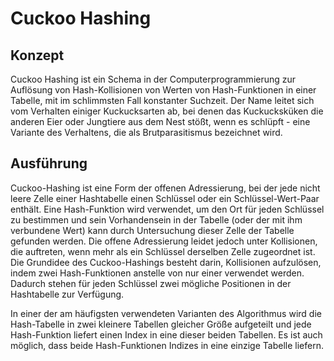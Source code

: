 # Cuckoo Hashing

## Konzept

Cuckoo Hashing ist ein Schema in der Computerprogrammierung zur Auflösung von Hash-Kollisionen von Werten von Hash-Funktionen in einer Tabelle, mit im schlimmsten Fall konstanter Suchzeit. Der Name leitet sich vom Verhalten einiger Kuckucksarten ab, bei denen das Kuckucksküken die anderen Eier oder Jungtiere aus dem Nest stößt, wenn es schlüpft - eine Variante des Verhaltens, die als Brutparasitismus bezeichnet wird.

## Ausführung

Cuckoo-Hashing ist eine Form der offenen Adressierung, bei der jede nicht leere Zelle einer Hashtabelle einen Schlüssel oder ein Schlüssel-Wert-Paar enthält. Eine Hash-Funktion wird verwendet, um den Ort für jeden Schlüssel zu bestimmen und sein Vorhandensein in der Tabelle (oder der mit ihm verbundene Wert) kann durch Untersuchung dieser Zelle der Tabelle gefunden werden. Die offene Adressierung leidet jedoch unter Kollisionen, die auftreten, wenn mehr als ein Schlüssel derselben Zelle zugeordnet ist. Die Grundidee des Cuckoo-Hashings besteht darin, Kollisionen aufzulösen, indem zwei Hash-Funktionen anstelle von nur einer verwendet werden. Dadurch stehen für jeden Schlüssel zwei mögliche Positionen in der Hashtabelle zur Verfügung.

In einer der am häufigsten verwendeten Varianten des Algorithmus wird die Hash-Tabelle in zwei kleinere Tabellen gleicher Größe aufgeteilt und jede Hash-Funktion liefert einen Index in eine dieser beiden Tabellen. Es ist auch möglich, dass beide Hash-Funktionen Indizes in eine einzige Tabelle liefern.

